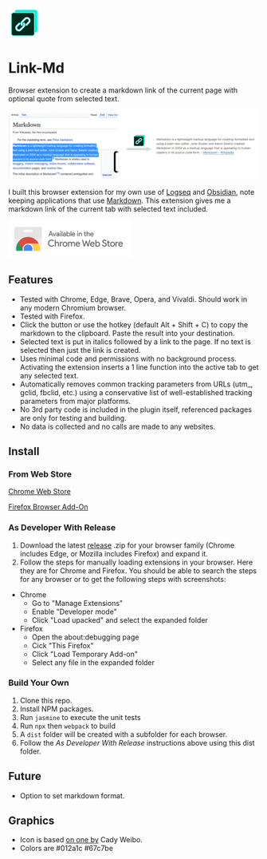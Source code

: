<img src="src/icons/icon-128.png" width="64"/> 

# Link-Md
Browser extension to create a markdown link of the current page with optional quote from selected text.

<img src="resources/banner1.png" width="900"/>

I built this browser extension for my own use of [Logseq](https://logseq.com/) and [Obsidian](https://obsidian.md/), note keeping applications that use [Markdown](https://daringfireball.net/projects/markdown/). This extension gives me a markdown link of the current tab with selected text included.

<a href="https://chrome.google.com/webstore/detail/link-md/nfjkoojhgklbbnlonpdplbdjkgoemgod" title="Chrome Extension"><img src="resources/chrome-store.png" width="248"/></a>

## Features
- Tested with Chrome, Edge, Brave, Opera, and Vivaldi. Should work in any modern Chromium browser.
- Tested with Firefox.
- Click the button or use the hotkey (default Alt + Shift + C) to copy the markdown to the clipboard. Paste the result into your destination.
- Selected text is put in italics followed by a link to the page. If no text is selected then just the link is created.
- Uses minimal code and permissions with no background process. Activating the extension inserts a 1 line function into the active tab to get any selected text.
- Automatically removes common tracking parameters from URLs (utm_, gclid, fbclid, etc.) using a conservative list of well-established tracking parameters from major platforms.
- No 3rd party code is included in the plugin itself, referenced packages are only for testing and building.
- No data is collected and no calls are made to any websites.

## Install

### From Web Store
<a href="https://chrome.google.com/webstore/detail/link-md/nfjkoojhgklbbnlonpdplbdjkgoemgod">Chrome Web Store</a>

<a href="https://addons.mozilla.org/en-US/firefox/addon/link-md/">Firefox Browser Add-On</a>

### As Developer With Release
1. Download the latest [release](https://github.com/jadeohl/linkmd/releases) .zip for your browser family (Chrome includes Edge, or Mozilla includes Firefox) and expand it.
2. Follow the steps for manually loading extensions in your browser. Here they are for Chrome and Firefox. You should be able to search the steps for any browser or to get the following steps with screenshots: 
  - Chrome
     -  Go to "Manage Extensions"
     -  Enable "Developer mode"
     -  Click "Load upacked" and select the expanded folder
  - Firefox
     -   Open the about:debugging page
     -   Cick "This Firefox"
     -   Click "Load Temporary Add-on"
     -   Select any file in the expanded folder

### Build Your Own
1. Clone this repo.
2. Install NPM packages.
3. Run ```jasmine``` to execute the unit tests
4. Run ```npx``` then ```webpack``` to build
5. A ```dist``` folder will be created with a subfolder for each browser.
6. Follow the _As Developer With Release_ instructions above using this dist folder.



## Future
- Option to set markdown format.

## Graphics
- Icon is based [on one by](https://www.veryicon.com/icons/miscellaneous/unionpay-digital-marketing/copy-link-face.html) Cady Weibo.
- Colors are #012a1c #67c7be
